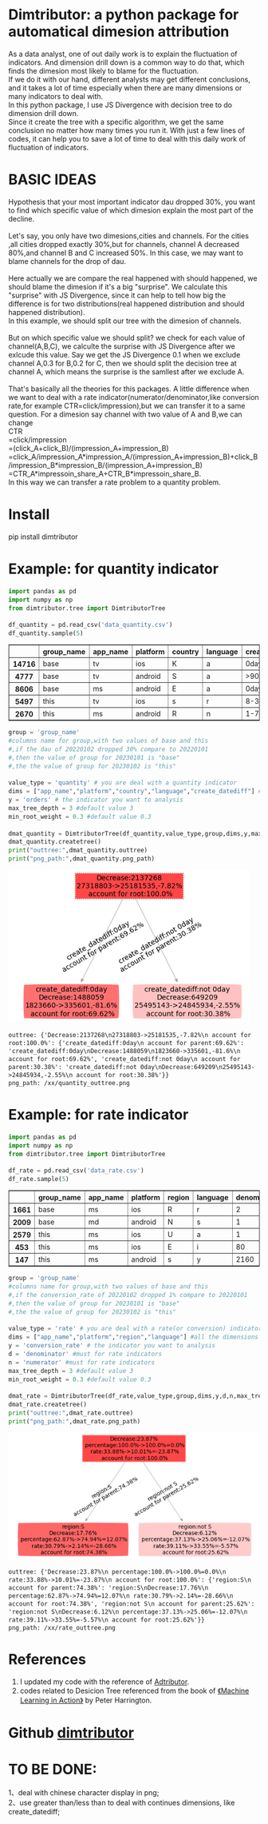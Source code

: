 # Dimtributor: a python package for automatical dimesion attribution
As a data analyst, one of out daily work is to explain the fluctuation of indicators. And dimension drill down is a common way to do that, which finds the dimesion most likely to blame for the fluctuation.</br>
If we do it with our hand, different analysts may get different conclusions, and it takes a lot of time especially when there are many dimensions or many indicators to deal with.</br>
In this python package, I use JS Divergence with decision tree to do dimension drill down.</br>
Since it create the tree with a specific algorithm, we get the same conclusion no matter how many times you run it.
With just a few lines of codes, it can help you to save a lot of time to deal with this daily work of fluctuation of indicators.

# BASIC IDEAS
Hypothesis that your most important indicator dau dropped 30%, you want to find which specific value of which dimesion explain the most part of the decline.</br></br>
Let's say, you only have two dimesions,cities and channels. For the cities ,all cities dropped exactly 30%,but for channels, channel A decreased 80%,and channel B and C increased 50%. In this case, we may want to blame channels for the drop of dau.</br></br>
Here actually we are compare the real happened with should happened, we should blame the dimesion if it's a big "surprise". We calculate this "surprise" with JS Divergence, since it can help to tell how big the difference is for two distributions(real happened distribution and should happened distribution).</br>
In this example, we should split our tree with the dimesion of channels.</br>
</br>
But on which specific value we should split? we check for each value of channel(A,B,C), we calculte the surprise with JS Divergence after we exlcude this value. Say we get the JS Divergence 0.1 when we exclude channel A,0.3 for B,0.2 for C, then we should split the decision tree at channel A, which means the surprise is the samllest after we exclude A.</br></br>
That's basically all the theories for this packages.
A little difference when we want to deal with a rate indicator(numerator/denominator,like conversion rate,for example CTR=click/impression),but we can transfer it to a same question. For a dimesion say channel with two value of A and B,we can change </br>
CTR</br>
=click/impression</br>
=(click_A+click_B)/(impression_A+impression_B)</br>
=click_A/impression_A*impression_A/(impression_A+impression_B)+click_B/impression_B\*impression_B/(impression_A+impression_B)</br>
=CTR_A\*impressoin_share_A+CTR_B\*impressoin_share_B.</br>
In this way we can transfer a rate problem to a quantity problem.


# Install
pip install dimtributor


# Example: for quantity indicator


```python
import pandas as pd 
import numpy as np
from dimtributor.tree import DimtributorTree

df_quantity = pd.read_csv('data_quantity.csv')
df_quantity.sample(5)
```




<div>
<style scoped>
    .dataframe tbody tr th:only-of-type {
        vertical-align: middle;
    }

    .dataframe tbody tr th {
        vertical-align: top;
    }

    .dataframe thead th {
        text-align: right;
    }
</style>
<table border="1" class="dataframe">
  <thead>
    <tr style="text-align: right;">
      <th></th>
      <th>group_name</th>
      <th>app_name</th>
      <th>platform</th>
      <th>country</th>
      <th>language</th>
      <th>create_datediff</th>
      <th>orders</th>
    </tr>
  </thead>
  <tbody>
    <tr>
      <th>14716</th>
      <td>base</td>
      <td>tv</td>
      <td>ios</td>
      <td>K</td>
      <td>a</td>
      <td>0day</td>
      <td>1</td>
    </tr>
    <tr>
      <th>4777</th>
      <td>base</td>
      <td>tv</td>
      <td>android</td>
      <td>S</td>
      <td>a</td>
      <td>&gt;90day</td>
      <td>47</td>
    </tr>
    <tr>
      <th>8606</th>
      <td>base</td>
      <td>ms</td>
      <td>android</td>
      <td>E</td>
      <td>a</td>
      <td>0day</td>
      <td>9</td>
    </tr>
    <tr>
      <th>5497</th>
      <td>this</td>
      <td>tv</td>
      <td>ios</td>
      <td>s</td>
      <td>r</td>
      <td>8-30day</td>
      <td>31</td>
    </tr>
    <tr>
      <th>2670</th>
      <td>this</td>
      <td>ms</td>
      <td>android</td>
      <td>R</td>
      <td>n</td>
      <td>1-7day</td>
      <td>207</td>
    </tr>
  </tbody>
</table>
</div>




```python
group = 'group_name' 
#columns name for group,with two values of base and this
#,if the dau of 20220102 dropped 30% compare to 20220101
#,then the value of group for 20230101 is "base"
#,the the value of group for 20230102 is "this"

value_type = 'quantity' # you are deal with a quantity indicator
dims = ["app_name","platform","country","language","create_datediff"] #all the dimensions you interested
y = 'orders' # the indicator you want to analysis
max_tree_depth = 3 #default value 3
min_root_weight = 0.3 #default value 0.3

dmat_quantity = DimtributorTree(df_quantity,value_type,group,dims,y,max_tree_depth,min_root_weight)
dmat_quantity.createtree()
print("outtree:",dmat_quantity.outtree)
print("png_path:",dmat_quantity.png_path)
```


    
![png](https://github.com/wronganswer/dimtributor/blob/main/quantity_outtree.png)
    


    outtree: {'Decrease:2137268\n27318803->25181535,-7.82%\n account for root:100.0%': {'create_datediff:0day\n account for parent:69.62%': 'create_datediff:0day\nDecrease:1488059\n1823660->335601,-81.6%\n account for root:69.62%', 'create_datediff:not 0day\n account for parent:30.38%': 'create_datediff:not 0day\nDecrease:649209\n25495143->24845934,-2.55%\n account for root:30.38%'}}
    png_path: /xx/quantity_outtree.png


# Example: for rate indicator


```python
import pandas as pd 
import numpy as np
from dimtributor.tree import DimtributorTree

df_rate = pd.read_csv('data_rate.csv')
df_rate.sample(5)
```




<div>
<style scoped>
    .dataframe tbody tr th:only-of-type {
        vertical-align: middle;
    }

    .dataframe tbody tr th {
        vertical-align: top;
    }

    .dataframe thead th {
        text-align: right;
    }
</style>
<table border="1" class="dataframe">
  <thead>
    <tr style="text-align: right;">
      <th></th>
      <th>group_name</th>
      <th>app_name</th>
      <th>platform</th>
      <th>region</th>
      <th>language</th>
      <th>denominator</th>
      <th>numerator</th>
      <th>conversion_rate</th>
    </tr>
  </thead>
  <tbody>
    <tr>
      <th>1661</th>
      <td>base</td>
      <td>ms</td>
      <td>ios</td>
      <td>R</td>
      <td>r</td>
      <td>2</td>
      <td>0</td>
      <td>0.000000</td>
    </tr>
    <tr>
      <th>2009</th>
      <td>base</td>
      <td>md</td>
      <td>android</td>
      <td>N</td>
      <td>s</td>
      <td>1</td>
      <td>0</td>
      <td>0.000000</td>
    </tr>
    <tr>
      <th>2579</th>
      <td>this</td>
      <td>ms</td>
      <td>ios</td>
      <td>U</td>
      <td>a</td>
      <td>1</td>
      <td>0</td>
      <td>0.000000</td>
    </tr>
    <tr>
      <th>453</th>
      <td>this</td>
      <td>ms</td>
      <td>ios</td>
      <td>E</td>
      <td>i</td>
      <td>80</td>
      <td>28</td>
      <td>0.350000</td>
    </tr>
    <tr>
      <th>147</th>
      <td>this</td>
      <td>ms</td>
      <td>android</td>
      <td>s</td>
      <td>y</td>
      <td>2160</td>
      <td>48</td>
      <td>0.033333</td>
    </tr>
  </tbody>
</table>
</div>




```python
group = 'group_name' 
#columns name for group,with two values of base and this
#,if the conversion_rate of 20220102 dropped 1% compare to 20220101
#,then the value of group for 20230101 is "base"
#,the the value of group for 20230102 is "this"

value_type = 'rate' # you are deal with a rate(or conversion) indicator
dims = ["app_name","platform","region","language"] #all the dimensions you interested
y = 'conversion_rate' # the indicator you want to analysis
d = 'denominator' #must for rate indicators
n = 'numerator' #must for rate indicators
max_tree_depth = 3 #default value 3
min_root_weight = 0.3 #default value 0.3

dmat_rate = DimtributorTree(df_rate,value_type,group,dims,y,d,n,max_tree_depth,min_root_weight)
dmat_rate.createtree()
print("outtree:",dmat_rate.outtree)
print("png_path:",dmat_rate.png_path)
```


    
![png](https://github.com/wronganswer/dimtributor/blob/main/rate_outtree.png)
    


    outtree: {'Decrease:23.87%\n percentage:100.0%->100.0%=0.0%\n rate:33.88%->10.01%=-23.87%\n account for root:100.0%': {'region:S\n account for parent:74.38%': 'region:S\nDecrease:17.76%\n percentage:62.87%->74.94%=12.07%\n rate:30.79%->2.14%=-28.66%\n account for root:74.38%', 'region:not S\n account for parent:25.62%': 'region:not S\nDecrease:6.12%\n percentage:37.13%->25.06%=-12.07%\n rate:39.11%->33.55%=-5.57%\n account for root:25.62%'}}
    png_path: /xx/rate_outtree.png


# References
1. I updated my code with the reference of [Adtributor](https://www.usenix.org/conference/nsdi14/technical-sessions/presentation/bhagwan).
2. codes related to Desicion Tree referenced from the book of [《Machine Learning in Action》](https://www.manning.com/books/machine-learning-in-action ) by Peter Harrington.

# Github [dimtributor](https://github.com/wronganswer/dimtributor)

# TO BE DONE:
1、deal with chinese character display in png; </br>
2、use greater than/less than to deal with continues dimensions, like create_datediff;</br>



```python

```
